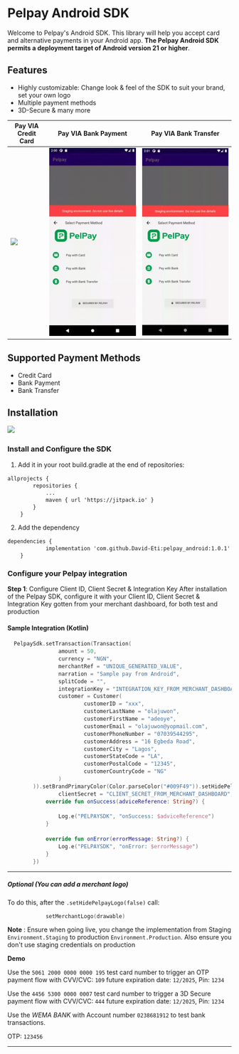 # Pelpay Android SDK
Welcome to Pelpay's Android SDK. This library will help you accept card and alternative payments in your Android app.
**The Pelpay Android SDK permits a deployment target of Android version 21 or higher**.

## Features
- Highly customizable: Change look & feel of the SDK to suit your brand, set your own logo
- Multiple payment methods
- 3D-Secure & many more

| Pay VIA Credit Card | Pay VIA Bank Payment | Pay VIA Bank Transfer |
| ------------- | ------------- | ------------- |
| <img src="images/pelpay_card_payment.gif"  />  | <img src="images/pelpay_bank_payment.gif"  />  |<img src="images/pelpay_transfer_payment.gif"  />|


## Supported Payment Methods
- Credit Card
- Bank Payment
- Bank Transfer
## Installation
[![](https://jitpack.io/v/David-Eti/pelpay_android.svg)](https://jitpack.io/#David-Eti/pelpay_android)
### Install and Configure the SDK
1. Add it in your root build.gradle at the end of repositories:

```
allprojects {
		repositories {
			...
			maven { url 'https://jitpack.io' }
		}
	}
```
2. Add the dependency
```
dependencies {
	        implementation 'com.github.David-Eti:pelpay_android:1.0.1'
	}
```
### Configure your Pelpay integration
**Step 1**: Configure Client ID, Client Secret & Integration Key
After installation of the Pelpay SDK, configure it with your Client ID, Client Secret & Integration Key gotten from your merchant dashboard, for both test and production

#### Sample Integration (Kotlin)
```kotlin
  PelpaySdk.setTransaction(Transaction(
                amount = 50,
                currency = "NGN",
                merchantRef = "UNIQUE_GENERATED_VALUE",
                narration = "Sample pay from Android",
                splitCode = "",
                integrationKey = "INTEGRATION_KEY_FROM_MERCHANT_DASHBOARD",
                customer = Customer(
                        customerID = "xxx",
                        customerLastName = "olajuwon",
                        customerFirstName = "adeoye",
                        customerEmail = "olajuwon@yopmail.com",
                        customerPhoneNumber = "07039544295",
                        customerAddress = "16 Egbeda Road",
                        customerCity = "Lagos",
                        customerStateCode = "LA",
                        customerPostalCode = "12345",
                        customerCountryCode = "NG"
                )
        )).setBrandPrimaryColor(Color.parseColor("#009F49")).setHidePelpayLogo(false).initialise(environment = Environment.Staging, clientId = "CLIENT_ID_FROM_MERCHANT_DASHBOARD",
                clientSecret = "CLIENT_SECRET_FROM_MERCHANT_DASHBOARD", context = this).withCallBack(callback = object : PelpaySdkCallback() {
            override fun onSuccess(adviceReference: String?) {

                Log.e("PELPAYSDK", "onSuccess: $adviceReference")
            }

            override fun onError(errorMessage: String?) {
                Log.e("PELPAYSDK", "onError: $errorMessage")
            }
        })
```
---

##### Optional (You can add a merchant logo)
To do this, after the `.setHidePelpayLogo(false)` call:

```kotlin
            setMerchantLogo(drawable)
```
**Note** : Ensure when going live, you change the implementation from Staging `Environment.Staging` to production `Environment.Production`. 
Also ensure you don't use staging credentials on production

**Demo**

Use the `5061 2000 0000 0000 195` test card number to trigger an OTP payment flow with CVV/CVC: `109` future expiration date: `12/2025`, Pin: `1234`

Use the `4456 5300 0000 0007` test card number to trigger a 3D Secure payment flow with CVV/CVC: `444` future expiration date: `12/2025`, Pin: `1234`

Use the *WEMA BANK* with Account number `0238681912` to test bank transactions.

OTP: `123456`


---
